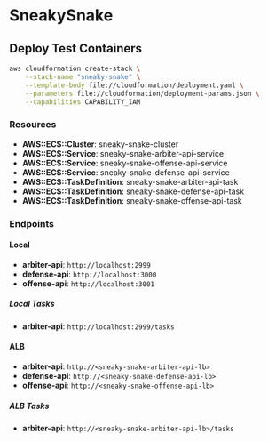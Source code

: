 # SneakySnake

## Deploy Test Containers

```bash
aws cloudformation create-stack \
    --stack-name "sneaky-snake" \
    --template-body file://cloudformation/deployment.yaml \
    --parameters file://cloudformation/deployment-params.json \
    --capabilities CAPABILITY_IAM
```

### Resources

* **AWS::ECS::Cluster**:            sneaky-snake-cluster
* **AWS::ECS::Service**:            sneaky-snake-arbiter-api-service
* **AWS::ECS::Service**:            sneaky-snake-offense-api-service
* **AWS::ECS::Service**:            sneaky-snake-defense-api-service
* **AWS::ECS::TaskDefinition**:     sneaky-snake-arbiter-api-task
* **AWS::ECS::TaskDefinition**:     sneaky-snake-defense-api-task
* **AWS::ECS::TaskDefinition**:     sneaky-snake-offense-api-task

### Endpoints

#### Local

* **arbiter-api**: `http://localhost:2999`
* **defense-api**: `http://localhost:3000`
* **offense-api**: `http://localhost:3001`

##### Local Tasks

* **arbiter-api**: `http://localhost:2999/tasks`


#### ALB

* **arbiter-api**: `http://<sneaky-snake-arbiter-api-lb>`
* **defense-api**: `http://<sneaky-snake-defense-api-lb>`
* **offense-api**: `http://<sneaky-snake-offense-api-lb>`

##### ALB Tasks

* **arbiter-api**: `http://<sneaky-snake-arbiter-api-lb>/tasks`
